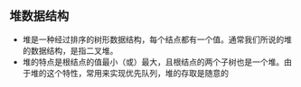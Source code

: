 ## 堆数据结构

- 堆是一种经过排序的树形数据结构，每个结点都有一个值。通常我们所说的堆的数据结构，是指二叉堆。
- 堆的特点是根结点的值最小（或）最大，且根结点的两个子树也是一个堆。由于堆的这个特性，常用来实现优先队列，堆的存取是随意的
